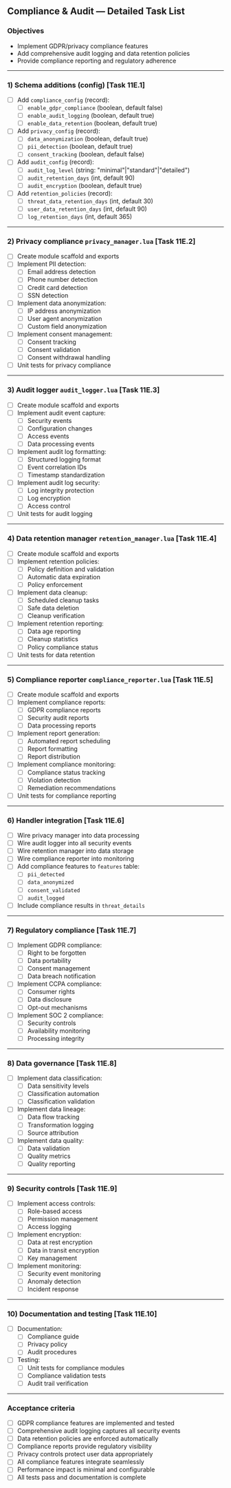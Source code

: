 ## Compliance & Audit — Detailed Task List

### Objectives
- Implement GDPR/privacy compliance features
- Add comprehensive audit logging and data retention policies
- Provide compliance reporting and regulatory adherence

---

### 1) Schema additions (config) [Task 11E.1]
- [ ] Add `compliance_config` (record):
  - [ ] `enable_gdpr_compliance` (boolean, default false)
  - [ ] `enable_audit_logging` (boolean, default true)
  - [ ] `enable_data_retention` (boolean, default true)
- [ ] Add `privacy_config` (record):
  - [ ] `data_anonymization` (boolean, default true)
  - [ ] `pii_detection` (boolean, default true)
  - [ ] `consent_tracking` (boolean, default false)
- [ ] Add `audit_config` (record):
  - [ ] `audit_log_level` (string: "minimal"|"standard"|"detailed")
  - [ ] `audit_retention_days` (int, default 90)
  - [ ] `audit_encryption` (boolean, default true)
- [ ] Add `retention_policies` (record):
  - [ ] `threat_data_retention_days` (int, default 30)
  - [ ] `user_data_retention_days` (int, default 90)
  - [ ] `log_retention_days` (int, default 365)

---

### 2) Privacy compliance `privacy_manager.lua` [Task 11E.2]
- [ ] Create module scaffold and exports
- [ ] Implement PII detection:
  - [ ] Email address detection
  - [ ] Phone number detection
  - [ ] Credit card detection
  - [ ] SSN detection
- [ ] Implement data anonymization:
  - [ ] IP address anonymization
  - [ ] User agent anonymization
  - [ ] Custom field anonymization
- [ ] Implement consent management:
  - [ ] Consent tracking
  - [ ] Consent validation
  - [ ] Consent withdrawal handling
- [ ] Unit tests for privacy compliance

---

### 3) Audit logger `audit_logger.lua` [Task 11E.3]
- [ ] Create module scaffold and exports
- [ ] Implement audit event capture:
  - [ ] Security events
  - [ ] Configuration changes
  - [ ] Access events
  - [ ] Data processing events
- [ ] Implement audit log formatting:
  - [ ] Structured logging format
  - [ ] Event correlation IDs
  - [ ] Timestamp standardization
- [ ] Implement audit log security:
  - [ ] Log integrity protection
  - [ ] Log encryption
  - [ ] Access control
- [ ] Unit tests for audit logging

---

### 4) Data retention manager `retention_manager.lua` [Task 11E.4]
- [ ] Create module scaffold and exports
- [ ] Implement retention policies:
  - [ ] Policy definition and validation
  - [ ] Automatic data expiration
  - [ ] Policy enforcement
- [ ] Implement data cleanup:
  - [ ] Scheduled cleanup tasks
  - [ ] Safe data deletion
  - [ ] Cleanup verification
- [ ] Implement retention reporting:
  - [ ] Data age reporting
  - [ ] Cleanup statistics
  - [ ] Policy compliance status
- [ ] Unit tests for data retention

---

### 5) Compliance reporter `compliance_reporter.lua` [Task 11E.5]
- [ ] Create module scaffold and exports
- [ ] Implement compliance reports:
  - [ ] GDPR compliance reports
  - [ ] Security audit reports
  - [ ] Data processing reports
- [ ] Implement report generation:
  - [ ] Automated report scheduling
  - [ ] Report formatting
  - [ ] Report distribution
- [ ] Implement compliance monitoring:
  - [ ] Compliance status tracking
  - [ ] Violation detection
  - [ ] Remediation recommendations
- [ ] Unit tests for compliance reporting

---

### 6) Handler integration [Task 11E.6]
- [ ] Wire privacy manager into data processing
- [ ] Wire audit logger into all security events
- [ ] Wire retention manager into data storage
- [ ] Wire compliance reporter into monitoring
- [ ] Add compliance features to `features` table:
  - [ ] `pii_detected`
  - [ ] `data_anonymized`
  - [ ] `consent_validated`
  - [ ] `audit_logged`
- [ ] Include compliance results in `threat_details`

---

### 7) Regulatory compliance [Task 11E.7]
- [ ] Implement GDPR compliance:
  - [ ] Right to be forgotten
  - [ ] Data portability
  - [ ] Consent management
  - [ ] Data breach notification
- [ ] Implement CCPA compliance:
  - [ ] Consumer rights
  - [ ] Data disclosure
  - [ ] Opt-out mechanisms
- [ ] Implement SOC 2 compliance:
  - [ ] Security controls
  - [ ] Availability monitoring
  - [ ] Processing integrity

---

### 8) Data governance [Task 11E.8]
- [ ] Implement data classification:
  - [ ] Data sensitivity levels
  - [ ] Classification automation
  - [ ] Classification validation
- [ ] Implement data lineage:
  - [ ] Data flow tracking
  - [ ] Transformation logging
  - [ ] Source attribution
- [ ] Implement data quality:
  - [ ] Data validation
  - [ ] Quality metrics
  - [ ] Quality reporting

---

### 9) Security controls [Task 11E.9]
- [ ] Implement access controls:
  - [ ] Role-based access
  - [ ] Permission management
  - [ ] Access logging
- [ ] Implement encryption:
  - [ ] Data at rest encryption
  - [ ] Data in transit encryption
  - [ ] Key management
- [ ] Implement monitoring:
  - [ ] Security event monitoring
  - [ ] Anomaly detection
  - [ ] Incident response

---

### 10) Documentation and testing [Task 11E.10]
- [ ] Documentation:
  - [ ] Compliance guide
  - [ ] Privacy policy
  - [ ] Audit procedures
- [ ] Testing:
  - [ ] Unit tests for compliance modules
  - [ ] Compliance validation tests
  - [ ] Audit trail verification

---

### Acceptance criteria
- [ ] GDPR compliance features are implemented and tested
- [ ] Comprehensive audit logging captures all security events
- [ ] Data retention policies are enforced automatically
- [ ] Compliance reports provide regulatory visibility
- [ ] Privacy controls protect user data appropriately
- [ ] All compliance features integrate seamlessly
- [ ] Performance impact is minimal and configurable
- [ ] All tests pass and documentation is complete
